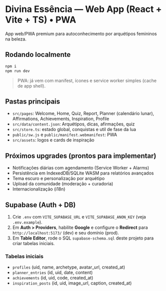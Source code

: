 # Divina Essência — Web App (React + Vite + TS) • PWA
App web/PWA premium para autoconhecimento por arquétipos femininos na beleza.

## Rodando localmente
```bash
npm i
npm run dev
```
> PWA: já vem com manifest, ícones e service worker simples (cache de app shell).

## Pastas principais
- `src/pages`: Welcome, Home, Quiz, Report, Planner (calendário lunar), Affirmations, Achievements, Inspiration, Profile
- `src/data/content.json`: Arquétipos, dicas, afirmações, quiz
- `src/store.ts`: estado global, conquistas e util de fase da lua
- `public/sw.js` e `public/manifest.webmanifest`: PWA
- `src/assets`: logos e cards de inspiração

## Próximos upgrades (prontos para implementar)
- Notificações diárias com agendamento (Service Worker + Alarms)
- Persistência em IndexedDB/SQLite WASM para relatórios avançados
- Tema escuro e personalização por arquétipo
- Upload da comunidade (moderação + curadoria)
- Internacionalização (i18n)

## Supabase (Auth + DB)
1. Crie `.env` com `VITE_SUPABASE_URL` e `VITE_SUPABASE_ANON_KEY` (veja `.env.example`).
2. Em **Auth > Providers**, habilite **Google** e configure o **Redirect** para `http://localhost:5173/` (dev) e seu domínio (prod).
3. Em **Table Editor**, rode o SQL `supabase-schema.sql` deste projeto para criar tabelas iniciais.

### Tabelas iniciais
- `profiles` (uid, name, archetype, avatar_url, created_at)
- `planner_entries` (id, uid, date, content)
- `achievements` (id, uid, code, created_at)
- `inspiration_posts` (id, uid, image_url, caption, created_at)

